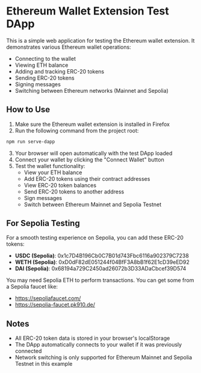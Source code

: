 # Ethereum Wallet Extension Test DApp

This is a simple web application for testing the Ethereum wallet extension. It demonstrates various Ethereum wallet operations:

- Connecting to the wallet
- Viewing ETH balance
- Adding and tracking ERC-20 tokens
- Sending ERC-20 tokens
- Signing messages
- Switching between Ethereum networks (Mainnet and Sepolia)

## How to Use

1. Make sure the Ethereum wallet extension is installed in Firefox
2. Run the following command from the project root:

```bash
npm run serve-dapp
```

3. Your browser will open automatically with the test DApp loaded
4. Connect your wallet by clicking the "Connect Wallet" button
5. Test the wallet functionality:
   - View your ETH balance
   - Add ERC-20 tokens using their contract addresses
   - View ERC-20 token balances
   - Send ERC-20 tokens to another address
   - Sign messages
   - Switch between Ethereum Mainnet and Sepolia Testnet

## For Sepolia Testing

For a smooth testing experience on Sepolia, you can add these ERC-20 tokens:

- **USDC (Sepolia)**: 0x1c7D4B196Cb0C7B01d743Fbc6116a902379C7238
- **WETH (Sepolia)**: 0xD0dF82dE051244f04BfF3A8bB1f62E1cD39eED92
- **DAI (Sepolia)**: 0x68194a729C2450ad26072b3D33ADaCbcef39D574

You may need Sepolia ETH to perform transactions. You can get some from a Sepolia faucet like:
- https://sepoliafaucet.com/
- https://sepolia-faucet.pk910.de/

## Notes

- All ERC-20 token data is stored in your browser's localStorage
- The DApp automatically connects to your wallet if it was previously connected
- Network switching is only supported for Ethereum Mainnet and Sepolia Testnet in this example